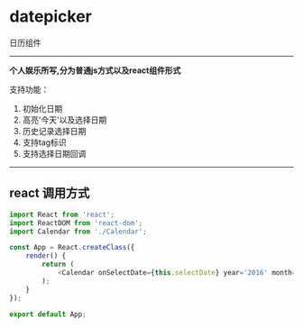 # datepicker
日历组件

---------------------
**个人娱乐所写,分为普通js方式以及react组件形式**

支持功能：

1. 初始化日期
2. 高亮'今天'以及选择日期
3. 历史记录选择日期
4. 支持tag标识
5. 支持选择日期回调

---------------------

## react 调用方式

```javascript
import React from 'react';
import ReactDOM from 'react-dom';
import Calendar from './Calendar';

const App = React.createClass({
    render() {
        return (
            <Calendar onSelectDate={this.selectDate} year='2016' month='8' day='7' tags={[5, 22]} />
        );
    }
});

export default App;
```
